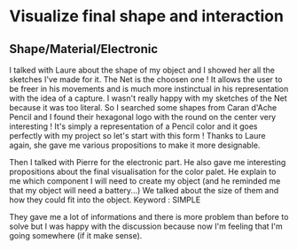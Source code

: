 <h1>Visualize final shape and interaction</h1>
<h2>Shape/Material/Electronic </h2>

 <p>I talked with Laure about the shape of my object and I showed her all  the sketches I've made for it. The Net is the choosen one ! It allows the user to be freer in his movements and is much more instinctual in his representation with the idea of a capture. I wasn't really happy with my sketches of the Net because it was too literal. So I searched some shapes from Caran d'Ache Pencil and I found their hexagonal logo with the round on the center very interesting ! It's simply a representation of a Pencil color and it goes perfectly with my project so let's start with this form ! Thanks to Laure again, she gave me various propositions to make it more designable. </p>
<p>Then I talked with Pierre for the electronic part. He also gave me interesting propositions about the final visualisation for the color palet. He explain to me which component I will need to create my object (and he reminded me that my object will need a battery...) We talked about the size of them and how they could fit into the object. Keyword : SIMPLE</p>

<p>They gave me a lot of informations and there is more problem than before to solve but I was happy with the discussion because now I'm feeling that I'm going somewhere (if it make sense).</p>